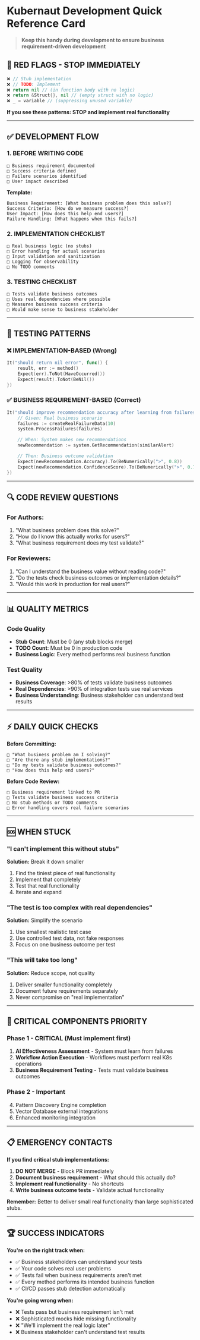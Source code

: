 # Kubernaut Development Quick Reference Card

> **Keep this handy during development to ensure business requirement-driven development**

## 🚨 **RED FLAGS - STOP IMMEDIATELY**

```go
❌ // Stub implementation
❌ // TODO: Implement
❌ return nil // (in function body with no logic)
❌ return &Struct{}, nil // (empty struct with no logic)
❌ _ = variable // (suppressing unused variable)
```

**If you see these patterns: STOP and implement real functionality**

---

## ✅ **DEVELOPMENT FLOW**

### **1. BEFORE WRITING CODE**
```
□ Business requirement documented
□ Success criteria defined
□ Failure scenarios identified
□ User impact described
```

**Template:**
```
Business Requirement: [What business problem does this solve?]
Success Criteria: [How do we measure success?]
User Impact: [How does this help end users?]
Failure Handling: [What happens when this fails?]
```

### **2. IMPLEMENTATION CHECKLIST**
```
□ Real business logic (no stubs)
□ Error handling for actual scenarios
□ Input validation and sanitization
□ Logging for observability
□ No TODO comments
```

### **3. TESTING CHECKLIST**
```
□ Tests validate business outcomes
□ Uses real dependencies where possible
□ Measures business success criteria
□ Would make sense to business stakeholder
```

---

## 🎯 **TESTING PATTERNS**

### **❌ IMPLEMENTATION-BASED (Wrong)**
```go
It("should return nil error", func() {
    result, err := method()
    Expect(err).ToNot(HaveOccurred())
    Expect(result).ToNot(BeNil())
})
```

### **✅ BUSINESS REQUIREMENT-BASED (Correct)**
```go
It("should improve recommendation accuracy after learning from failures", func() {
    // Given: Real business scenario
    failures := createRealFailureData(10)
    system.ProcessFailures(failures)

    // When: System makes new recommendations
    newRecommendation := system.GetRecommendation(similarAlert)

    // Then: Business outcome validation
    Expect(newRecommendation.Accuracy).To(BeNumerically(">", 0.8))
    Expect(newRecommendation.ConfidenceScore).To(BeNumerically(">", 0.7))
})
```

---

## 🔍 **CODE REVIEW QUESTIONS**

### **For Authors:**
1. "What business problem does this solve?"
2. "How do I know this actually works for users?"
3. "What business requirement does my test validate?"

### **For Reviewers:**
1. "Can I understand the business value without reading code?"
2. "Do the tests check business outcomes or implementation details?"
3. "Would this work in production for real users?"

---

## 📊 **QUALITY METRICS**

### **Code Quality**
- **Stub Count**: Must be 0 (any stub blocks merge)
- **TODO Count**: Must be 0 in production code
- **Business Logic**: Every method performs real business function

### **Test Quality**
- **Business Coverage**: >80% of tests validate business outcomes
- **Real Dependencies**: >90% of integration tests use real services
- **Business Understanding**: Business stakeholder can understand test results

---

## ⚡ **DAILY QUICK CHECKS**

**Before Committing:**
```
□ "What business problem am I solving?"
□ "Are there any stub implementations?"
□ "Do my tests validate business outcomes?"
□ "How does this help end users?"
```

**Before Code Review:**
```
□ Business requirement linked to PR
□ Tests validate business success criteria
□ No stub methods or TODO comments
□ Error handling covers real failure scenarios
```

---

## 🆘 **WHEN STUCK**

### **"I can't implement this without stubs"**
**Solution:** Break it down smaller
1. Find the tiniest piece of real functionality
2. Implement that completely
3. Test that real functionality
4. Iterate and expand

### **"The test is too complex with real dependencies"**
**Solution:** Simplify the scenario
1. Use smallest realistic test case
2. Use controlled test data, not fake responses
3. Focus on one business outcome per test

### **"This will take too long"**
**Solution:** Reduce scope, not quality
1. Deliver smaller functionality completely
2. Document future requirements separately
3. Never compromise on "real implementation"

---

## 🎯 **CRITICAL COMPONENTS PRIORITY**

### **Phase 1 - CRITICAL (Must implement first)**
1. **AI Effectiveness Assessment** - System must learn from failures
2. **Workflow Action Execution** - Workflows must perform real K8s operations
3. **Business Requirement Testing** - Tests must validate business outcomes

### **Phase 2 - Important**
4. Pattern Discovery Engine completion
5. Vector Database external integrations
6. Enhanced monitoring integration

---

## 📋 **EMERGENCY CONTACTS**

**If you find critical stub implementations:**
1. **DO NOT MERGE** - Block PR immediately
2. **Document business requirement** - What should this actually do?
3. **Implement real functionality** - No shortcuts
4. **Write business outcome tests** - Validate actual functionality

**Remember:** Better to deliver small real functionality than large sophisticated stubs.

---

## 🏆 **SUCCESS INDICATORS**

**You're on the right track when:**
- ✅ Business stakeholders can understand your tests
- ✅ Your code solves real user problems
- ✅ Tests fail when business requirements aren't met
- ✅ Every method performs its intended business function
- ✅ CI/CD passes stub detection automatically

**You're going wrong when:**
- ❌ Tests pass but business requirement isn't met
- ❌ Sophisticated mocks hide missing functionality
- ❌ "We'll implement the real logic later"
- ❌ Business stakeholder can't understand test results
